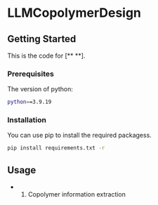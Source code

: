 # LLMCopolymerDesign
<!-- GETTING STARTED -->
## Getting Started

This is the code for [** **].

### Prerequisites

The version of python:

  ```sh
  python==3.9.19
  ```

### Installation

You can use pip to install the required packagess.

  ```sh
  pip install requirements.txt -r
  ```
<!-- USAGE EXAMPLES -->
## Usage

* 1. Copolymer information extraction
